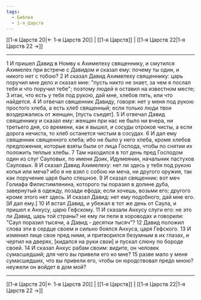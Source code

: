 ```yaml
---
tags:
  - Библия
  - 1-я_Царств
---
```

[[1-я Царств 20|← 1-я Царств 20]] | [[1-я Царств]] | [[1-я Царств 22|1-я Царств 22 →]]

---
1 И пришел Давид в Номву к Ахимелеху священнику, и смутился Ахимелех при встрече с Давидом и сказал ему: почему ты один, и никого нет с тобою?
2 И сказал Давид Ахимелеху священнику: царь поручил мне дело и сказал мне: "пусть никто не знает, за чем я послал тебя и что поручил тебе"; поэтому людей я оставил на известном месте;
3 итак, что есть у тебя под рукою, дай мне, хлебов пять, или что найдется.
4 И отвечал священник Давиду, говоря: нет у меня под рукою простого хлеба, а есть хлеб священный; если только люди твои воздержались от женщин, [пусть съедят].
5 И отвечал Давид священнику и сказал ему: женщин при нас не было ни вчера, ни третьего дня, со времени, как я вышел, и сосуды отроков чисты, а если дорога нечиста, то хлеб останется чистым в сосудах.
6 И дал ему священник священного хлеба; ибо не было у него хлеба, кроме хлебов предложения, которые взяты были от лица Господа, чтобы по снятии их положить теплые хлебы.
7 Там находился в тот день пред Господом один из слуг Сауловых, по имени Доик, Идумеянин, начальник пастухов Сауловых.
8 И сказал Давид Ахимелеху: нет ли здесь у тебя под рукою копья или меча? ибо я не взял с собою ни меча, ни другого оружия, так как поручение царя было спешное.
9 И сказал священник: вот меч Голиафа Филистимлянина, которого ты поразил в долине дуба, завернутый в одежду, позади ефода; если хочешь, возьми его; другого кроме этого нет здесь. И сказал Давид: нет ему подобного, дай мне его. [И дал ему.]
10 И встал Давид, и убежал в тот же день от Саула, и пришел к Анхусу, царю Гефскому.
11 И сказали Анхусу слуги его: не это ли Давид, царь той страны? не ему ли пели в хороводах и говорили: "Саул поразил тысячи, а Давид - десятки тысяч"?
12 Давид положил слова эти в сердце своем и сильно боялся Анхуса, царя Гефского.
13 И изменил лице свое пред ними, и притворился безумным в их глазах, и чертил на дверях, [кидался на руки свои] и пускал слюну по бороде своей.
14 И сказал Анхус рабам своим: видите, он человек сумасшедший; для чего вы привели его ко мне?
15 разве мало у меня сумасшедших, что вы привели его, чтобы он юродствовал предо мною? неужели он войдет в дом мой?

---
[[1-я Царств 20|← 1-я Царств 20]] | [[1-я Царств]] | [[1-я Царств 22|1-я Царств 22 →]]